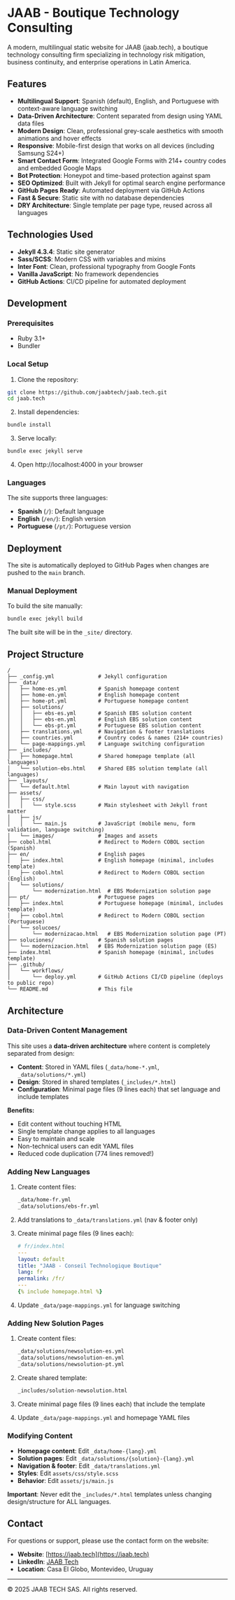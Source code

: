 # JAAB - Boutique Technology Consulting

A modern, multilingual static website for JAAB (jaab.tech), a boutique technology consulting firm specializing in technology risk mitigation, business continuity, and enterprise operations in Latin America.

## Features

- **Multilingual Support**: Spanish (default), English, and Portuguese with context-aware language switching
- **Data-Driven Architecture**: Content separated from design using YAML data files
- **Modern Design**: Clean, professional grey-scale aesthetics with smooth animations and hover effects
- **Responsive**: Mobile-first design that works on all devices (including Samsung S24+)
- **Smart Contact Form**: Integrated Google Forms with 214+ country codes and embedded Google Maps
- **Bot Protection**: Honeypot and time-based protection against spam
- **SEO Optimized**: Built with Jekyll for optimal search engine performance
- **GitHub Pages Ready**: Automated deployment via GitHub Actions
- **Fast & Secure**: Static site with no database dependencies
- **DRY Architecture**: Single template per page type, reused across all languages

## Technologies Used

- **Jekyll 4.3.4**: Static site generator
- **Sass/SCSS**: Modern CSS with variables and mixins
- **Inter Font**: Clean, professional typography from Google Fonts
- **Vanilla JavaScript**: No framework dependencies
- **GitHub Actions**: CI/CD pipeline for automated deployment

## Development

### Prerequisites

- Ruby 3.1+
- Bundler

### Local Setup

1. Clone the repository:
```bash
git clone https://github.com/jaabtech/jaab.tech.git
cd jaab.tech
```

2. Install dependencies:
```bash
bundle install
```

3. Serve locally:
```bash
bundle exec jekyll serve
```

4. Open http://localhost:4000 in your browser

### Languages

The site supports three languages:
- **Spanish** (`/`): Default language
- **English** (`/en/`): English version
- **Portuguese** (`/pt/`): Portuguese version

## Deployment

The site is automatically deployed to GitHub Pages when changes are pushed to the `main` branch.

### Manual Deployment

To build the site manually:

```bash
bundle exec jekyll build
```

The built site will be in the `_site/` directory.

## Project Structure

```
/
├── _config.yml              # Jekyll configuration
├── _data/
│   ├── home-es.yml          # Spanish homepage content
│   ├── home-en.yml          # English homepage content
│   ├── home-pt.yml          # Portuguese homepage content
│   ├── solutions/
│   │   ├── ebs-es.yml       # Spanish EBS solution content
│   │   ├── ebs-en.yml       # English EBS solution content
│   │   └── ebs-pt.yml       # Portuguese EBS solution content
│   ├── translations.yml     # Navigation & footer translations
│   ├── countries.yml        # Country codes & names (214+ countries)
│   └── page-mappings.yml    # Language switching configuration
├── _includes/
│   ├── homepage.html        # Shared homepage template (all languages)
│   └── solution-ebs.html    # Shared EBS solution template (all languages)
├── _layouts/
│   └── default.html         # Main layout with navigation
├── assets/
│   ├── css/
│   │   └── style.scss       # Main stylesheet with Jekyll front matter
│   ├── js/
│   │   └── main.js          # JavaScript (mobile menu, form validation, language switching)
│   └── images/              # Images and assets
├── cobol.html               # Redirect to Modern COBOL section (Spanish)
├── en/                      # English pages
│   ├── index.html           # English homepage (minimal, includes template)
│   ├── cobol.html           # Redirect to Modern COBOL section (English)
│   └── solutions/
│       └── modernization.html  # EBS Modernization solution page
├── pt/                      # Portuguese pages
│   ├── index.html           # Portuguese homepage (minimal, includes template)
│   ├── cobol.html           # Redirect to Modern COBOL section (Portuguese)
│   └── solucoes/
│       └── modernizacao.html   # EBS Modernization solution page (PT)
├── soluciones/              # Spanish solution pages
│   └── modernizacion.html   # EBS Modernization solution page (ES)
├── index.html               # Spanish homepage (minimal, includes template)
├── .github/
│   └── workflows/
│       └── deploy.yml       # GitHub Actions CI/CD pipeline (deploys to public repo)
└── README.md                # This file
```

## Architecture

### Data-Driven Content Management

This site uses a **data-driven architecture** where content is completely separated from design:

- **Content**: Stored in YAML files (`_data/home-*.yml`, `_data/solutions/*.yml`)
- **Design**: Stored in shared templates (`_includes/*.html`)
- **Configuration**: Minimal page files (9 lines each) that set language and include templates

**Benefits:**
- Edit content without touching HTML
- Single template change applies to all languages
- Easy to maintain and scale
- Non-technical users can edit YAML files
- Reduced code duplication (774 lines removed!)

### Adding New Languages

1. Create content files:
   ```bash
   _data/home-fr.yml
   _data/solutions/ebs-fr.yml
   ```

2. Add translations to `_data/translations.yml` (nav & footer only)

3. Create minimal page files (9 lines each):
   ```yaml
   # fr/index.html
   ---
   layout: default
   title: "JAAB - Conseil Technologique Boutique"
   lang: fr
   permalink: /fr/
   ---
   {% include homepage.html %}
   ```

4. Update `_data/page-mappings.yml` for language switching

### Adding New Solution Pages

1. Create content files:
   ```bash
   _data/solutions/newsolution-es.yml
   _data/solutions/newsolution-en.yml
   _data/solutions/newsolution-pt.yml
   ```

2. Create shared template:
   ```bash
   _includes/solution-newsolution.html
   ```

3. Create minimal page files (9 lines each) that include the template

4. Update `_data/page-mappings.yml` and homepage YAML files

### Modifying Content

- **Homepage content**: Edit `_data/home-{lang}.yml`
- **Solution pages**: Edit `_data/solutions/{solution}-{lang}.yml`
- **Navigation & footer**: Edit `_data/translations.yml`
- **Styles**: Edit `assets/css/style.scss`
- **Behavior**: Edit `assets/js/main.js`

**Important**: Never edit the `_includes/*.html` templates unless changing design/structure for ALL languages.

## Contact

For questions or support, please use the contact form on the website:
- **Website**: [https://jaab.tech](https://jaab.tech)
- **LinkedIn**: [JAAB Tech](https://www.linkedin.com/company/jaab-tech)
- **Location**: Casa El Globo, Montevideo, Uruguay

---

© 2025 JAAB TECH SAS. All rights reserved.
